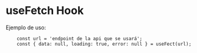 # useFetch Hook

Ejemplo de uso:
```
    const url = 'endpoint de la api que se usará';
    const { data: null, loading: true, error: null } = useFect(url);
```